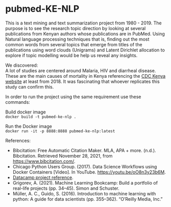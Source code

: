 # pubmed-KE-NLP
This is a text mining and text summarization project from 1980 - 2019. The purpose is to see the research topic direction by looking at several publications from Kenyan authors whose publications are in PubMed. Using Natural language processing techniques that is, finding out the most common words from several topics that emerge from titles of the publications using word clouds (Unigrams) and Latent Dirichlet allocation to explore if topic modelling would be help us reveal any insights.

We discovered:  
A lot of studies are centered around Malaria, HIV and diarrheal disease. These are the main causes of mortality in Kenya referencing the [CDC Kenya website](https://www.cdc.gov/globalhealth/countries/kenya/pdf/Kenya_Factsheet.pdf) at least from 2018. It was fascinating that whoever replicates this study can confirm this.  

In order to run the project using the same requirement use these commands:  

Build docker image  
`docker build -t pubmed-ke-nlp .`

Run the Docker image  
`docker run -it -p 8888:8888 pubmed-ke-nlp:latest`

References:  
* Bibcitation: Free Automatic Citation Maker. MLA, APA + more. (n.d.). Bibcitation. Retrieved November 28, 2021, from https://www.bibcitation.com/.   
* Chicago Python Users Group. (2017). Data Science Workflows using Docker Containers [Video]. In YouTube. https://youtu.be/oO8n3y23b6M.  
* [Datacamp project reference](https://www.datacamp.com/projects/158).  
* Grigorev, A. (2021). Machine Learning Bookcamp: Build a portfolio of real-life projects (pp. 34–45). Simon and Schuster.  
* Müller, A. C., Guido, S. (2016). Introduction to machine learning with python: A guide for data scientists (pp. 355–362). “O’Reilly Media, Inc.”   




